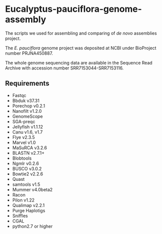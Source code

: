 # Eucalyptus-pauciflora-genome-assembly

The scripts we used  for assembling and comparing of _de novo_ assemblies project. 

The _E. pauciflora_ genome project was deposited at NCBI under BioProject number PRJNA450887. 

The whole genome sequencing data are available in the Sequence Read Archive with accession number SRR7153044-SRR7153116.

## Requirements
- Fastqc
- Bbduk v37.31
- Porechop v0.2.1
- Nanofilt v1.2.0
- GenomeScope
- SGA-preqc
- Jellyfish v1.1.12
- Canu v1.6, v1.7
- Flye v2.3.5
- Marvel v1.0
- MaSuRCA v3.2.6
- BLASTN v2.7.1+
- Blobtools 
- Ngmlr v0.2.6
- BUSCO v3.0.2
- Bowtie2 v2.2.6
- Quast
- samtools v1.5
- Mummer v4.0beta2
- Racon
- Pilon v1.22
- Qualimap v2.2.1
- Purge Haplotigs
- Sniffles 
- CGAL
- python2.7 or higher
